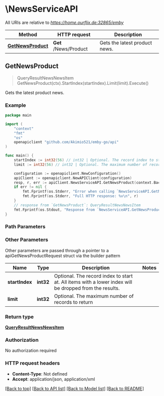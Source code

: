 # \NewsServiceAPI

All URIs are relative to *https://home.ourflix.de:32865/emby*

Method | HTTP request | Description
------------- | ------------- | -------------
[**GetNewsProduct**](NewsServiceAPI.md#GetNewsProduct) | **Get** /News/Product | Gets the latest product news.



## GetNewsProduct

> QueryResultNewsNewsItem GetNewsProduct(ctx).StartIndex(startIndex).Limit(limit).Execute()

Gets the latest product news.



### Example

```go
package main

import (
	"context"
	"fmt"
	"os"
	openapiclient "github.com/Akimio521/emby-go/api"
)

func main() {
	startIndex := int32(56) // int32 | Optional. The record index to start at. All items with a lower index will be dropped from the results. (optional)
	limit := int32(56) // int32 | Optional. The maximum number of records to return (optional)

	configuration := openapiclient.NewConfiguration()
	apiClient := openapiclient.NewAPIClient(configuration)
	resp, r, err := apiClient.NewsServiceAPI.GetNewsProduct(context.Background()).StartIndex(startIndex).Limit(limit).Execute()
	if err != nil {
		fmt.Fprintf(os.Stderr, "Error when calling `NewsServiceAPI.GetNewsProduct``: %v\n", err)
		fmt.Fprintf(os.Stderr, "Full HTTP response: %v\n", r)
	}
	// response from `GetNewsProduct`: QueryResultNewsNewsItem
	fmt.Fprintf(os.Stdout, "Response from `NewsServiceAPI.GetNewsProduct`: %v\n", resp)
}
```

### Path Parameters



### Other Parameters

Other parameters are passed through a pointer to a apiGetNewsProductRequest struct via the builder pattern


Name | Type | Description  | Notes
------------- | ------------- | ------------- | -------------
 **startIndex** | **int32** | Optional. The record index to start at. All items with a lower index will be dropped from the results. | 
 **limit** | **int32** | Optional. The maximum number of records to return | 

### Return type

[**QueryResultNewsNewsItem**](QueryResultNewsNewsItem.md)

### Authorization

No authorization required

### HTTP request headers

- **Content-Type**: Not defined
- **Accept**: application/json, application/xml

[[Back to top]](#) [[Back to API list]](../README.md#documentation-for-api-endpoints)
[[Back to Model list]](../README.md#documentation-for-models)
[[Back to README]](../README.md)


